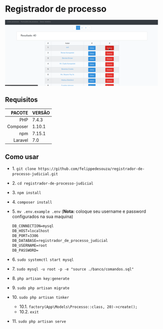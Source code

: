 # Registrador de processo

![](./img/usando.gif)

## Requisitos

| PACOTE | VERSÃO |
| -----: | :----- |
| PHP | 7.4.3 |
| Composer | 1.10.1 |
| npm | 7.15.1 |
| Laravel | 7.0 |

## Como usar

- 1\. `git clone https://github.com/felippedesouza/registrador-de-processo-judicial.git`
- 2\. `cd registrador-de-processo-judicial`
- 3\. `npm install`
- 4\. `composer install`

- 5\. `mv .env.example .env` (**Nota:** coloque seu username e password configurados na sua maquina)
   ```env
   DB_CONNECTION=mysql
   DB_HOST=localhost
   DB_PORT=3306
   DB_DATABASE=registrador_de_processo_judicial
   DB_USERNAME=root
   DB_PASSWORD=
   ```

- 6\. `sudo systemctl start mysql`
- 7\. `sudo mysql -u root -p -e "source ./banco/comandos.sql"`
- 8\. `php artisan key:generate`
- 9\. `sudo php artisan migrate`
- 10\. `sudo php artisan tinker`
   - 10.1\. `factory(App\Models\Processo::class, 20)->create();`
   - 10.2\. `exit`
- 11\. `sudo php artisan serve`